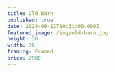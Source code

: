 ```yaml
---
title: Old Barn
published: true
date: 2024-09-12T10:31:00.000Z
featured_image: /img/old-barn.jpg
height: 36
width: 36
framing: Framed
price: 2900
---
```

